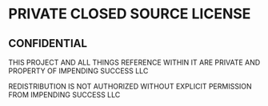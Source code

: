 # PRIVATE CLOSED SOURCE LICENSE
## CONFIDENTIAL
THIS PROJECT AND ALL THINGS REFERENCE WITHIN IT ARE PRIVATE AND PROPERTY OF IMPENDING SUCCESS LLC 

REDISTRIBUTION IS NOT AUTHORIZED WITHOUT EXPLICIT PERMISSION FROM IMPENDING SUCCESS LLC 